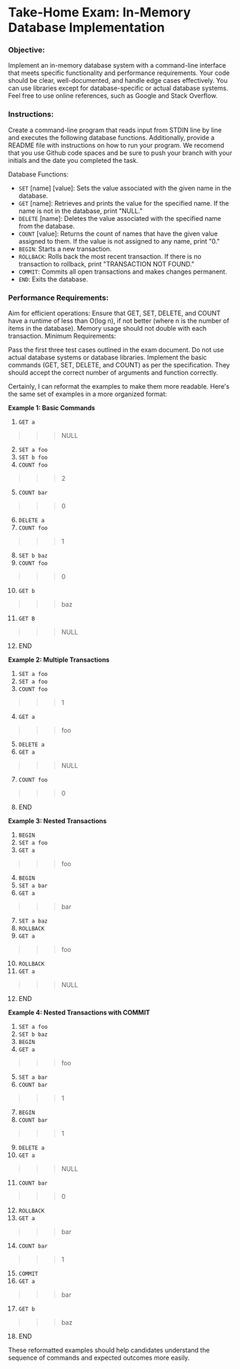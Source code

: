 # Take-Home Exam: In-Memory Database Implementation

### Objective:
Implement an in-memory database system with a command-line interface that meets specific functionality and performance requirements. Your code should be clear, well-documented, and handle edge cases effectively. You can use libraries except for database-specific or actual database systems. Feel free to use online references, such as Google and Stack Overflow.

### Instructions:
Create a command-line program that reads input from STDIN line by line and executes the following database functions. Additionally, provide a README file with instructions on how to run your program. We recomend that you use Github code spaces and be sure to push your branch with your initials and the date you completed the task. 

Database Functions:

- `SET` [name] [value]: Sets the value associated with the given name in the database.
- `GET` [name]: Retrieves and prints the value for the specified name. If the name is not in the database, print "NULL."
- `DELETE` [name]: Deletes the value associated with the specified name from the database.
- `COUNT` [value]: Returns the count of names that have the given value assigned to them. If the value is not assigned to any name, print "0."
- `BEGIN`: Starts a new transaction.
- `ROLLBACK`: Rolls back the most recent transaction. If there is no transaction to rollback, print "TRANSACTION NOT FOUND."
- `COMMIT`: Commits all open transactions and makes changes permanent.
- `END`: Exits the database.
### Performance Requirements:

Aim for efficient operations: Ensure that GET, SET, DELETE, and COUNT have a runtime of less than O(log n), if not better (where n is the number of items in the database).
Memory usage should not double with each transaction.
Minimum Requirements:

Pass the first three test cases outlined in the exam document.
Do not use actual database systems or database libraries.
Implement the basic commands (GET, SET, DELETE, and COUNT) as per the specification. They should accept the correct number of arguments and function correctly.

Certainly, I can reformat the examples to make them more readable. Here's the same set of examples in a more organized format:

**Example 1: Basic Commands**

1. `GET a`
>>> NULL
2. `SET a foo`
3. `SET b foo`
4. `COUNT foo`
>>> 2
5. `COUNT bar`
>>> 0
6. `DELETE a`
7. `COUNT foo`
>>> 1
8. `SET b baz`
9. `COUNT foo`
>>> 0
10. `GET b`
>>> baz
11. `GET B`
>>> NULL
12. END

**Example 2: Multiple Transactions**

1. `SET a foo`
2. `SET a foo`
3. `COUNT foo`
>>> 1
4. `GET a`
>>> foo
5. `DELETE a`
6. `GET a`
>>> NULL
7. `COUNT foo`
>>> 0
8. END

**Example 3: Nested Transactions**

1. `BEGIN`
2. `SET a foo`
3. `GET a`
>>> foo
4. `BEGIN`
5. `SET a bar`
6. `GET a`
>>> bar
7. `SET a baz`
8. `ROLLBACK`
9. `GET a`
>>> foo
10. `ROLLBACK`
11. `GET a`
>>> NULL
12. END

**Example 4: Nested Transactions with COMMIT**

1. `SET a foo`
2. `SET b baz`
3. `BEGIN`
4. `GET a`
>>> foo
5. `SET a bar`
6. `COUNT bar`
>>> 1
7. `BEGIN`
8. `COUNT bar`
>>> 1
9. `DELETE a`
10. `GET a`
>>> NULL
11. `COUNT bar`
>>> 0
12. `ROLLBACK`
13. `GET a`
>>> bar
14. `COUNT bar`
>>> 1
15. `COMMIT`
16. `GET a`
>>> bar
17. `GET b`
>>> baz
18. END

These reformatted examples should help candidates understand the sequence of commands and expected outcomes more easily.